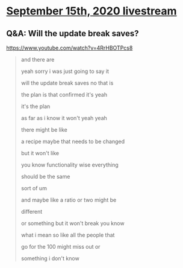 # [September 15th, 2020 livestream](../2020-09-15.md)
## Q&A: Will the update break saves?
https://www.youtube.com/watch?v=4RrHBOTPcs8
> and there are
> 
> yeah sorry i was just going to say it
> 
> will the update break saves no that is
> 
> the plan is that confirmed it's yeah
> 
> it's the plan
> 
> as far as i know it won't yeah yeah
> 
> there might be like
> 
> a recipe maybe that needs to be changed
> 
> but it won't like
> 
> you know functionality wise everything
> 
> should be the same
> 
> sort of um
> 
> and maybe like a ratio or two might be
> 
> different
> 
> or something but it won't break you know
> 
> what i mean so like all the people that
> 
> go for the 100 might miss out or
> 
> something i don't know
> 
